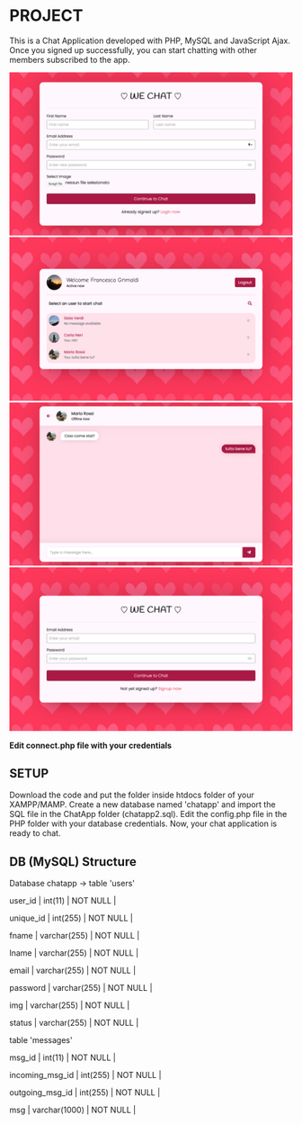 # PROJECT

This is a Chat Application developed with PHP, MySQL and JavaScript Ajax. Once you signed up successfully, you can start chatting with other members subscribed to the app.

![Alt text](screenshot/signup.png?raw=true "index.php page")
![Alt text](screenshot/main.png?raw=true "users.php page")
![Alt text](screenshot/chat.png?raw=true "chat.php page")
![Alt text](screenshot/login.png?raw=true "login.php page")

**Edit connect.php file with your credentials**

## SETUP

Download the code and put the folder inside htdocs folder of your XAMPP/MAMP. Create a new database named 'chatapp' and import the SQL file in the ChatApp folder (chatapp2.sql). Edit the config.php file in the PHP folder with your database credentials. Now, your chat application is ready to chat.

## DB (MySQL) Structure

Database chatapp -> table 'users'

user_id | int(11) | NOT NULL |

unique_id | int(255) | NOT NULL |

fname | varchar(255) | NOT NULL |

lname | varchar(255) | NOT NULL |

email | varchar(255) | NOT NULL |

password | varchar(255) | NOT NULL |

img | varchar(255) | NOT NULL |

status | varchar(255) | NOT NULL |


table 'messages'

msg_id | int(11) | NOT NULL |

incoming_msg_id | int(255) | NOT NULL |

outgoing_msg_id | int(255) | NOT NULL |

msg | varchar(1000) | NOT NULL |

